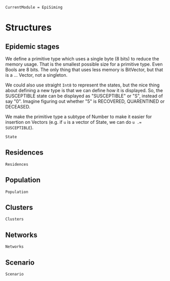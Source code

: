 ```@meta
CurrentModule = EpiSiming
```

# Structures

## Epidemic stages

We define a primitive type which uses a single byte (8 bits) to reduce the memory usage. That is the smallest possible size for a primitive type. Even Bools are 8 bits. The only thing that uses less memory is BitVector, but that is a ... Vector, not a singleton.

We could also use straight `Int8` to represent the states, but the nice thing about defining a new type is that we can define how it is displayed. So, the SUSCEPTIBLE state can be displayed as "SUSCEPTIBLE" or "S", instead of say "0". Imagine figuring out whether "5" is RECOVERED, QUARENTINED or DECEASED.

We make the primitive type a subtype of Number to make it easier for insertion on Vectors (e.g. if `u` is a vector of State, we can do `u .= SUSCEPTIBLE`).

```@docs
State
```

## Residences

```@docs
Residences
```

## Population

```@docs
Population
```
## Clusters

```@docs
Clusters
```

## Networks

```@docs
Networks
```

## Scenario

```@docs
Scenario
```
